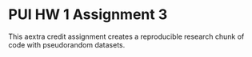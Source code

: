 # PUI HW 1 Assignment 3

This aextra credit assignment creates a reproducible research chunk of code with pseudorandom datasets. 